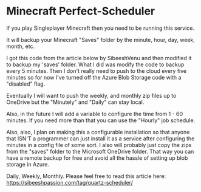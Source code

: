 # Minecraft Perfect-Scheduler

  If you play Singleplayer Minecraft then you need to be running this service. 
  
  It will backup your Minecraft "Saves" folder by the minute, hour, day, week, month, etc.
  
  I got this code from the article below by SibeeshVenu and then modified it to backup my 'saves' folder. What I did was modify the code to backup every 5 minutes. Then I don't really need to push to the cloud every five minutes so for now I've turned off the Azure Blob Storage code with a "disabled" flag.
  
  Eventually I will want to push the weekly, and monthly zip files up to OneDrive but the "Minutely" and "Daily" can stay local.
  
  Also, in the future I will add a variable to configure the time from 1 - 60 minutes. If you need more than that you can use the "Hourly" job schedule.
  
  Also, also, I plan on making this a configurable installation so that anyone that ISN'T a programmer can just install it as a service after configuring the minutes in a config file of some sort. I also will probably just copy the zips from the "saves" folder to the Microsoft OneDrive folder. That way you can have a remote backup for free and avoid all the hassle of setting up blob storage in Azure.
  
  

Daily, Weekly, Monthly. Please feel free to read this article here: https://sibeeshpassion.com/tag/quartz-scheduler/
